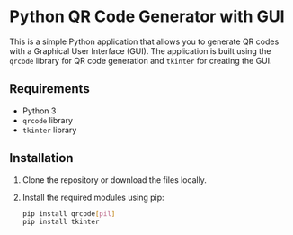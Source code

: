 # Python QR Code Generator with GUI

This is a simple Python application that allows you to generate QR codes with a Graphical User Interface (GUI). The application is built using the `qrcode` library for QR code generation and `tkinter` for creating the GUI.

## Requirements

- Python 3
- `qrcode` library
- `tkinter` library

## Installation

1. Clone the repository or download the files locally.

2. Install the required modules using pip:

   ```bash
   pip install qrcode[pil]
   pip install tkinter
